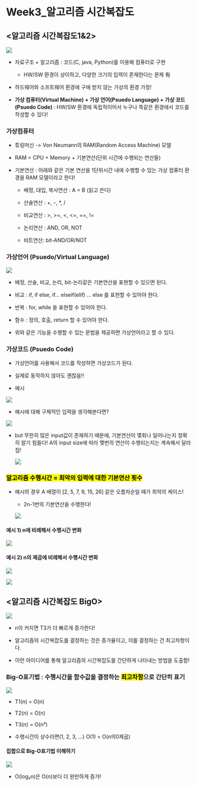 # Week3_알고리즘 시간복잡도

## <알고리즘 시간복잡도1&2>

![](./week3_윤선영.md_assets/1.PNG)

- 자료구조 + 알고리즘 : 코드(C, java, Python)를 이용해 컴퓨터로 구현
  
  - HW/SW 환경이 상이하고, 다양한 크기의 입력이 존재한다는 문제 有

- 하드웨어와 소프트웨어 환경에 구애 받지 않는 가상의 환경 가정!

- **가상 컴퓨터(Virtual Machine) + 가상 언어(Psuedo Language) + 가상 코드(Psuedo Code)** : HW/SW 환경에 독립적이어서 누구나 똑같은 환경에서 코드를 작성할 수 있다!

### 가상컴퓨터

- 튜링머신 -> Von Neumann의 RAM(Random Access Machine) 모델

- RAM = CPU + Memory + 기본연산(단위 시간에 수행되는 연산들)

- 기본연산 : 아래와 같은 기본 연산을 1단위시간 내에 수행할 수 있는 가상 컴퓨터 환경을 RAM 모델이라고 한다!
  
  - 배정, 대입, 복사연산 : A = B (읽고 쓴다)
  
  - 산술연산 : +, -, *, /
  
  - 비교연산 : >, >=, <, <=, ==, !=
  
  - 논리연산 : AND, OR, NOT
  
  - 비트연산: bit-AND/OR/NOT

### 가상언어 (Psuedo/Virtual Language)

![](./week3_윤선영.md_assets/2.PNG)

- 배정, 산술, 비교, 논리, bit-논리같은 기본연산을 표현할 수 있으면 된다.

- 비교  : if, if else, if... elseif(elif) ... else 를 표현할 수 있어야 한다.

- 반복 : for, while 을 표현할 수 있어야 한다. 

- 함수 : 정의, 호출, return 할 수 있어야 한다.

- 위와 같은 기능을 수행할 수 있는 문법을 제공하면 가상언어라고 할 수 있다. 

### 가상코드 (Psuedo Code)

- 가상언어를 사용해서 코드를 작성하면 가상코드가 된다.

- 실제로 동작하지 않아도 괜찮음!!

- 예시

![](./week3_윤선영.md_assets/3.PNG)

- 예시에 대해 구체적인 입력을 생각해본다면?

![](./week3_윤선영.md_assets/4.PNG)

- but 무한히 많은 input값이 존재하기 때문에, 기본연산이 몇회나 일어나는지 정확히 알기 힘들다! A의 input size에 따라 몇번의 연산이 수행되는지는 계속해서 달라짐! 
  
  ![](./week3_윤선영.md_assets/5.PNG)

### <mark>알고리즘 수행시간 = 최악의 입력에 대한 기본연산 횟수</mark>

- 예시의 경우 A 배열이 [2, 5, 7, 9, 15, 26] 같은 오름차순일 때가 최악의 케이스!
  
  - 2n-1번의 기본연산을 수행한다!
  
  ![](./week3_윤선영.md_assets/6.PNG)

#### 예시 1) n에 비례해서 수행시간 변화

![](./week3_윤선영.md_assets/7.PNG)

#### 예시 2) n의 제곱에 비례해서 수행시간 변화

![](./week3_윤선영.md_assets/8.PNG)

![](./week3_윤선영.md_assets/9.PNG)

## <알고리즘 시간복잡도 BigO>

![](./week3_윤선영.md_assets/10.PNG)

- n이 커지면 T3가 더 빠르게 증가한다!

- 알고리즘의 시간복잡도를 결정하는 것은 증가율이고, 이를 결정하는 건 최고차항이다.

- 이런 아이디어를 통해 알고리즘의 시간복잡도를 간단하게 나타내는 방법을 도출함!

### Big-O표기법 : 수행시간을 함수값을 결정하는 <mark>최고차항</mark>으로 간단히 표기

![](./week3_윤선영.md_assets/11.PNG)

- T1(n) = O(n)

- T2(n) = O(n)

- T3(n) = O(n²)

- 수행시간이 상수라면(1, 2, 3, ...) O(1) = O(n의0제곱)

#### 집합으로 Big-O표기법 이해하기

![](./week3_윤선영.md_assets/12.PNG)

- O(log₂n)은 O(n)보다 더 완만하게 증가!
